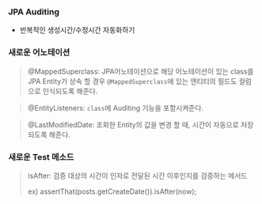 ### JPA Auditing
- 반복적인 생성시간/수정시간 자동화하기


### 새로운 어노테이션
>@MappedSuperclass: JPA어노테이션으로 해당 어노테이션이 있는 class를 JPA Entity가 상속 할 경우
`@MappedSuperclass`에 있는 엔티티의 필드도 컬럼으로 인식되도록 해준다.

> @EntityListeners: `class`에 Auditing 기능을 포함시켜준다.

> @LastModifiedDate: 조회한 Entity의 값을 변경 할 때, 시간이 자동으로 저장되도록 해준다.


### 새로운 Test 메소드
> isAfter: 검증 대상의 시간이 인자로 전달된 시간 이후인지를 검증하는 메서드
> 
> ex) assertThat(posts.getCreateDate()).isAfter(now);